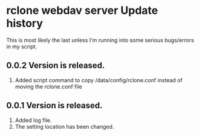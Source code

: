 # rclone webdav server Update history
This is most likely the last unless I'm running into some serious bugs/errors in my script.
## 0.0.2 Version is released.
1. Added script command to copy /data/config/rclone.conf instead of moving the rclone.conf file
## 0.0.1 Version is released.
1. Added log file.
2. The setting location has been changed.
